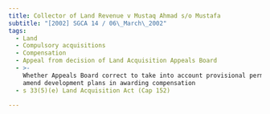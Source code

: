 ```yaml
---
title: Collector of Land Revenue v Mustaq Ahmad s/o Mustafa
subtitle: "[2002] SGCA 14 / 06\_March\_2002"
tags:
  - Land
  - Compulsory acquisitions
  - Compensation
  - Appeal from decision of Land Acquisition Appeals Board
  - >-
    Whether Appeals Board correct to take into account provisional permission to
    amend development plans in awarding compensation
  - s 33(5)(e) Land Acquisition Act (Cap 152)

---
```


